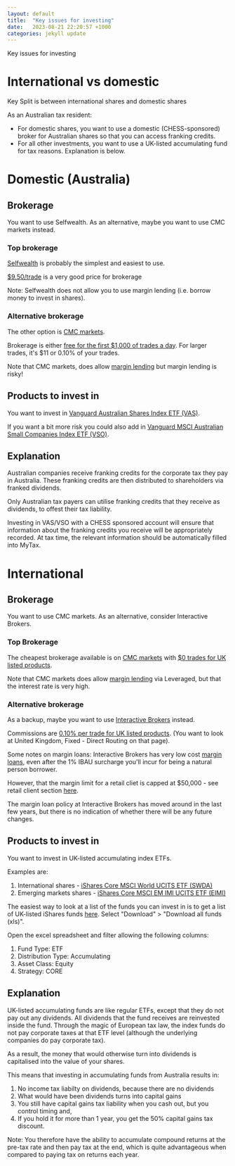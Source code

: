 ```yaml
---
layout: default
title:  "Key issues for investing"
date:   2023-08-21 22:20:57 +1000
categories: jekyll update
---
```


Key issues for investing


# International vs domestic

Key Split is between international shares and domestic shares

As an Australian tax resident:
- For domestic shares, you want to use a domestic (CHESS-sponsored) broker for Australian shares so that you can access franking credits.
- For all other investments, you want to use a UK-listed accumulating fund for tax reasons. Explanation is below.


# Domestic (Australia)

## Brokerage
You want to use Selfwealth. As an alternative, maybe you want to use CMC markets instead.

### Top brokerage
[Selfwealth](https://www.selfwealth.com.au/) is probably the simplest and easiest to use.

[$9.50/trade](https://www.selfwealth.com.au/fees-and-charges/) is a very good price for brokerage

Note: Selfwealth does not allow you to use margin lending (i.e. borrow money to invest in shares).

### Alternative brokerage
The other option is [CMC markets](https://www.cmcmarkets.com/en-au/).

Brokerage is either [free for the first $1,000 of trades a day](https://www.cmcmarkets.com/en-au/stockbroking/brokerage-rates#shares). For larger trades, it's $11 or 0.10% of your trades.

Note that CMC markets, does allow [margin lending](https://www.cmcmarkets.com/en-au/stockbroking/funding) but margin lending is risky!

## Products to invest in

You want to invest in [Vanguard Australian Shares Index ETF (VAS)](https://www.vanguard.com.au/personal/invest-with-us/etf?portId=8205).

If you want a bit more risk you could also add in [Vanguard MSCI Australian Small Companies Index ETF (VSO)](https://www.vanguard.com.au/personal/invest-with-us/etf?portId=8211).

## Explanation
Australian companies receive franking credits for the corporate tax they pay in Australia. These franking credits are then distributed to shareholders via franked dividends.

Only Australian tax payers can utilise franking credits that they receive as dividends, to offest their tax liability.

Investing in VAS/VSO with a CHESS sponsored account will ensure that information about the franking credits you receive will be appropriately recorded. At tax time, the relevant information should be automatically filled into MyTax.

# International

## Brokerage
You want to use CMC markets. As an alternative, consider Interactive Brokers.

### Top Brokerage
The cheapest brokerage available is on [CMC markets](https://www.cmcmarkets.com/en-au/) with [$0 trades for UK listed products](https://www.cmcmarkets.com/en-au/stockbroking/brokerage-rates#international).

Note that CMC markets does allow [margin lending](https://www.cmcmarkets.com/en-au/stockbroking/funding#margin-loan) via Leveraged, but that the interest rate is very high. 

### Alternative brokerage
As a backup, maybe you want to use [Interactive Brokers](https://www.interactivebrokers.com.au/en/home.php) instead. 

Commissions are [0.10% per trade for UK listed products](https://www.interactivebrokers.com.au/en/pricing/commissions-stocks-europe.php?re=europe). (You want to look at United Kingdom, Fixed - Direct Routing on that page).

Some notes on margin loans:
Interactive Brokers has very low cost [margin loans](https://www.interactivebrokers.com.au/en/trading/margin-rates-au.php), even after the 1% IBAU surcharge you'll incur for being a natural person borrower. 

However, that the margin limit for a retail cliet is capped at $50,000 - see retail client section [here](https://www.ibkrguides.com/kb/article-4370.htm). 

The margin loan policy at Interactive Brokers has moved around in the last few years, but there is no indication of whether there will be any future changes.


## Products to invest in
You want to invest in UK-listed accumulating index ETFs.

Examples are:
1. International shares - [iShares Core MSCI World UCITS ETF (SWDA)](https://www.ishares.com/uk/individual/en/products/251882/ishares-msci-world-ucits-etf-acc-fund)
2. Emerging markets shares - [iShares Core MSCI EM IMI UCITS ETF (EIMI)](https://www.ishares.com/uk/individual/en/products/264659/ishares-msci-emerging-markets-imi-ucits-etf)

The easiest way to look at a list of the funds you can invest in is to get a list of UK-listed iShares funds [here](https://www.ishares.com/uk/individual/en/products/etf-investments). Select "Download" > "Download all funds (xls)".

Open the excel spreadsheet and filter allowing the following columns:
1. Fund Type: ETF
1. Distribution Type: Accumulating
3. Asset Class: Equity
4. Strategy: CORE

## Explanation

UK-listed accumulating funds are like regular ETFs, except that they do not pay out any dividends. All dividends that the fund receives are reinvested inside the fund. Through the magic of European tax law, the index funds do not pay corporate taxes at that ETF level (although the underlying companies do pay corporate tax). 

As a result, the money that would otherwise turn into dividends is capitalised into the value of your shares.

This means that investing in accumulating funds from Australia results in:
1. No income tax liabilty on dividends, because there are no dividends
2. What would have been dividends turns into capital gains
3. You still have capital gains tax liability when you cash out, but you control timing and, 
4. If you hold it for more than 1 year, you get the 50% capital gains tax discount.

Note: You therefore have the ability to accumulate compound returns at the pre-tax rate and then pay tax at the end, which is quite advantageous when compared to paying tax on returns each year.